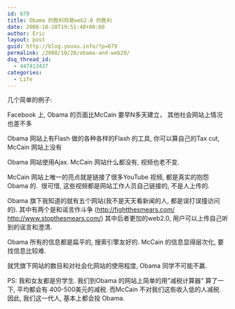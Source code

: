 ```yaml
---
id: 679
title: Obama 的胜利将是web2.0 的胜利
date: 2008-10-28T19:51:48+00:00
author: Eric
layout: post
guid: http://blog.youxu.info/?p=679
permalink: /2008/10/28/obama-and-web20/
dsq_thread_id:
  - 447413437
categories:
  - Life
---
```

几个简单的例子:

Facebook 上, Obama 的页面比McCain 要早N多天建立， 其他社会网站上情况也差不多

Obama 网站上有Flash 做的各种各样的Flash 的工具, 你可以算自己的Tax cut, McCain 网站上没有

Obama 网站使用Ajax. McCain 网站什么都没有, 视频也老不变.

McCain 网站上唯一的亮点就是链接了很多YouTube 视频, 都是真实的抱怨 Obama 的.  很可惜, 这些视频都是网站工作人员自己链接的, 不是人上传的.

Obama 旗下我知道的就有五个网站(我不是天天看新闻的人, 都是误打误撞访问的). 其中有两个是和谣言作斗争 (http://fightthesmears.com/ http://www.stopthesmears.com/) 其中后者更加的web2.0, 用户可以上传自己听到的谣言和澄清.

Obama 所有的信息都是扁平的, 搜索引擎友好的. McCain 的信息显得层次化, 要找信息比较难.

就凭旗下网站的数目和对社会化网站的使用程度, Obama 同学不可能不赢.

PS: 我和女友都是穷学生. 我们到Obama 的网站上简单的用&#8221;减税计算器&#8221; 算了一下, 平均都会有 400-500美元的减税. 而McCain 不对我们这些收入低的人减税. 因此, 我们这一代人, 基本上都会投 Obama.
